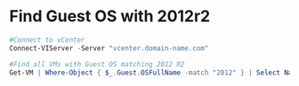 
# Find Guest OS with 2012r2
```powershell
#Connect to vCenter
Connect-VIServer -Server "vcenter.domain-name.com"
```
```powershell
#Find all VMs with Guest OS matching 2012 R2
Get-VM | Where-Object { $_.Guest.OSFullName -match "2012" } | Select Name, PowerState, @{N="GuestOS";E={$_.Guest.OSFullName}}
```
